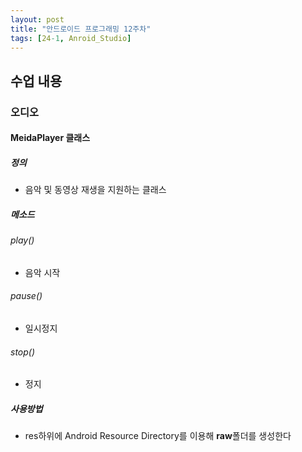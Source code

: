 ```yaml
---
layout: post
title: "안드로이드 프로그래밍 12주차"
tags: [24-1, Anroid_Studio]
---
```


## 수업 내용

### 오디오

#### MeidaPlayer 클래스

##### 정의

- 음악 및 동영상 재생을 지원하는 클래스

##### 메소드

###### play()

- 음악 시작

###### pause()

- 일시정지

###### stop()

- 정지

##### 사용방법

- res하위에 Android Resource Directory를 이용해  **raw**폴더를 생성한다